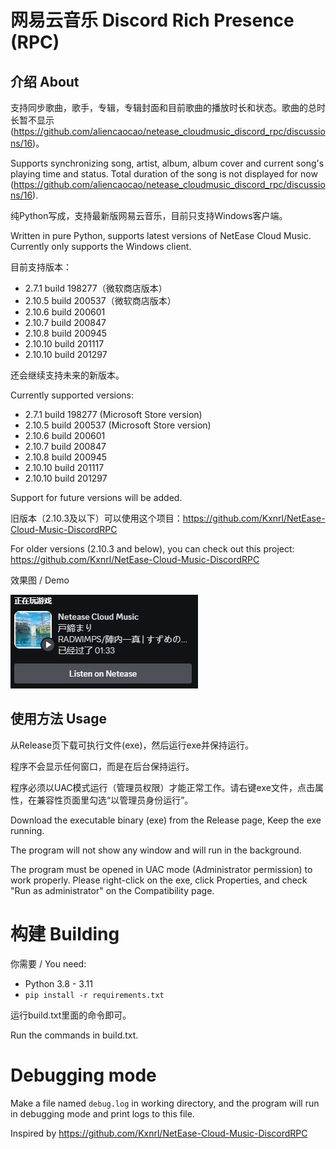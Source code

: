 # 网易云音乐 Discord Rich Presence (RPC)

## 介绍 About

支持同步歌曲，歌手，专辑，专辑封面和目前歌曲的播放时长和状态。歌曲的总时长暂不显示 (https://github.com/aliencaocao/netease_cloudmusic_discord_rpc/discussions/16)。

Supports synchronizing song, artist, album, album cover and current song's playing time and status. Total duration of the song is not displayed for now (https://github.com/aliencaocao/netease_cloudmusic_discord_rpc/discussions/16).

纯Python写成，支持最新版网易云音乐，目前只支持Windows客户端。

Written in pure Python, supports latest versions of NetEase Cloud Music. Currently only supports the Windows client.

目前支持版本：

* 2.7.1 build 198277（微软商店版本）
* 2.10.5 build 200537（微软商店版本）
* 2.10.6 build 200601
* 2.10.7 build 200847
* 2.10.8 build 200945
* 2.10.10 build 201117
* 2.10.10 build 201297

还会继续支持未来的新版本。

Currently supported versions:

* 2.7.1 build 198277 (Microsoft Store version)
* 2.10.5 build 200537 (Microsoft Store version)
* 2.10.6 build 200601
* 2.10.7 build 200847
* 2.10.8 build 200945
* 2.10.10 build 201117
* 2.10.10 build 201297

Support for future versions will be added.

旧版本（2.10.3及以下）可以使用这个项目：https://github.com/Kxnrl/NetEase-Cloud-Music-DiscordRPC

For older versions (2.10.3 and below), you can check out this project: https://github.com/Kxnrl/NetEase-Cloud-Music-DiscordRPC

效果图 / Demo

![demo](demo.png)

## 使用方法 Usage
从Release页下载可执行文件(exe)，然后运行exe并保持运行。

程序不会显示任何窗口，而是在后台保持运行。

程序必须以UAC模式运行（管理员权限）才能正常工作。请右键exe文件，点击属性，在兼容性页面里勾选“以管理员身份运行”。

Download the executable binary (exe) from the Release page, Keep the exe running.

The program will not show any window and will run in the background.

The program must be opened in UAC mode (Administrator permission) to work properly. Please right-click on the exe, click Properties, and check "Run as administrator" on the Compatibility page.

# 构建 Building
你需要 / You need:
- Python 3.8 - 3.11
- `pip install -r requirements.txt`

运行build.txt里面的命令即可。

Run the commands in build.txt.

# Debugging mode
Make a file named `debug.log` in working directory, and the program will run in debugging mode and print logs to this file.

Inspired by https://github.com/Kxnrl/NetEase-Cloud-Music-DiscordRPC